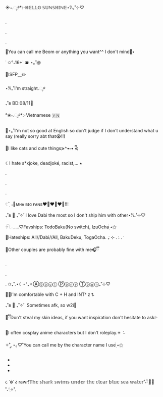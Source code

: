 ☀︎⋆.ೃ࿔*:･ℍ𝔼𝕃𝕃𝕆 𝕊𝕌ℕ𝕊ℍ𝕀ℕ𝔼⋆𐙚₊˚⊹♡

.

.

.

🌊You can call me Beom or anything you want^^
I don't mind🦈๋࣭⭑

˙ ✩°˖16+˙ 🫐 ⋆｡˚꩜

🎨ISFP__✏️


⋆𐙚₊˚I'm straight.ೃ࿔

₊˚ʚ BD:08/11💙


°❀⋆.ೃ࿔*:･Vietnamese 🇻🇳

🫧⋆｡˚I'm not so good at English so don't judge if I don't understand what u say (really sorry abt that😭!!)

🔮I like cats and cute things≽^•༚• ྀི≼


☾I hate s*xjoke, deadjoke๋࣭, racist,... ⭑

.

.

.


𓏲 ๋࣭ ࣪ ˖🎐ᴍʜᴀ ʙɪɢ ғᴀɴs❤️‍🔥❤️‍🔥❤️‍🔥!!!

₊˚ʚ 💙 ₊˚✧ﾟI love Dabi the most so I don't ship him with other⋆𐙚₊˚⊹♡

𓍯𓂃𓏧♡Favships: TodoBaku(No switch), IzuOcha๋࣭ ⭑⚝

🪼Hateships: All//Dabi//All, BakuDeku, TogaOcha. ݁₊ ⊹ . ݁˖ . ݁

📘Other couples are probably fine with me🎧ྀི

.

.

.
✩₊˚.⋆☾⋆⁺₊✧Ⓐⓑⓞⓤⓣ Ⓟⓞⓝⓨ Ⓣⓞⓦⓝ₊˚⊹♡

🫧🐋I'm comfortable with C + H and INTᶻ 𝗓 𐰁

₊˚ʚ 💙 ₊˚✧ﾟ Sometimes afk, so w2i🐬

🧸ྀིDon't steal my skin ideas, if you want inspiration don't hesitate to ask💦

🌌I often cosplay anime characters but I don't roleplay.𖥔 ݁ ˖

✧˚ ༘ ⋆｡♡˚You can call me by the character name I use๋࣭ ⭑⚝

-

-

-
૮ ˙Ⱉ˙ ა rawr!𝕋𝕙𝕖 𝕤𝕙𝕒𝕣𝕜 𝕤𝕨𝕚𝕞𝕤 𝕦𝕟𝕕𝕖𝕣 𝕥𝕙𝕖 𝕔𝕝𝕖𝕒𝕣 𝕓𝕝𝕦𝕖 𝕤𝕖𝕒 𝕨𝕒𝕥𝕖𝕣˚˖𓍢ִִ໋🌊🦈˚˖𓍢ִ✧˚.






